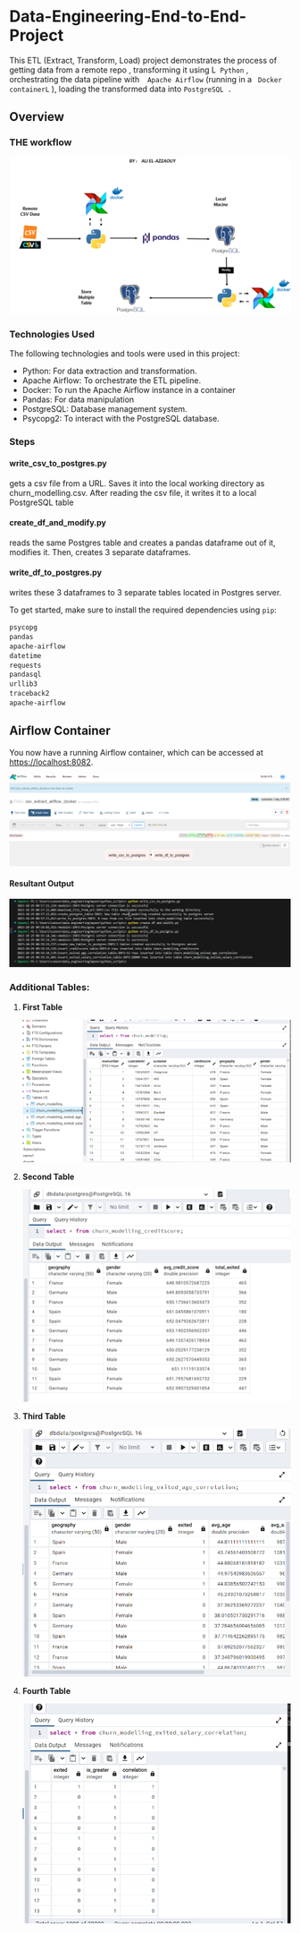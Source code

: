 # Data-Engineering-End-to-End-Project
This ETL (Extract, Transform, Load) project demonstrates the process of getting data from a remote repo , transforming it using L``` Python``` , orchestrating the data pipeline with```  Apache Airflow```  (running in a ``` Docker containerL``` ), loading the transformed data into  ```PostgreSQL .``` 
## Overview
### THE workflow
![screenshot](https://github.com/2000aliali/Data-Engineering-End-to-End-Project-/blob/main/Img1.png)

### Technologies Used
The following technologies and tools were used in this project:

-  Python: For data extraction and transformation.
-   Apache Airflow:  To orchestrate the ETL pipeline.
-   Docker: To run the Apache Airflow instance in a container
-  Pandas: For data manipulation
-  PostgreSQL: Database management system.
-   Psycopg2: To interact with the PostgreSQL database.

### Steps
#### write_csv_to_postgres.py
gets a csv file from a URL. Saves it into the local working directory as churn_modelling.csv. After reading the csv file, it writes it to a local PostgreSQL table

#### create_df_and_modify.py 
reads the same Postgres table and creates a pandas dataframe out of it, modifies it. Then, creates 3 separate dataframes.

#### write_df_to_postgres.py 
writes these 3 dataframes to 3 separate tables located in Postgres server.

To get started, make sure to install the required dependencies using `pip`:

```bash
psycopg
pandas
apache-airflow
datetime
requests
pandasql
urllib3
traceback2
apache-airflow
```


## Airflow Container

You now have a running Airflow container, which can be accessed at [https://localhost:8082](https://localhost:8082).

![Screenshot](https://github.com/2000aliali/Data-Engineering-End-to-End-Project-/blob/main/air.png)

#### Resultant Output

![Screenshot](https://github.com/2000aliali/Data-Engineering-End-to-End-Project-/blob/main/img_exe.png)

### Additional Tables:

1. **First Table**
   
   ![Screenshot](https://github.com/2000aliali/Data-Engineering-End-to-End-Project-/blob/main/post1.png)

2. **Second Table**

   ![Screenshot](https://github.com/2000aliali/Data-Engineering-End-to-End-Project-/blob/main/post2.png)

3. **Third Table**

   ![Screenshot](https://github.com/2000aliali/Data-Engineering-End-to-End-Project-/blob/main/post3.png)

4. **Fourth Table**

   ![Screenshot](https://github.com/2000aliali/Data-Engineering-End-to-End-Project-/blob/main/pos%204.png)















